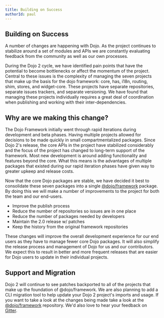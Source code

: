 ```yaml
---
title: Building on Success
authorId: paul
---
```


## Building on Success

A number of changes are happening with Dojo. As the project continues to stabilize around a set of modules and APIs we 
are constantly evaluating feedback from the community as well as our own processes.

During the Dojo 2 cycle, we have identified pain points that have the potential to become bottlenecks or affect the 
momentum of the project. Central to these issues is the complexity of managing the seven projects that make up the basis
for the dojo framework: core, has, i18n, routing, shim, stores, and widget-core. These projects have separate
repositories, separate issues trackers, and separate versioning. We have found that managing these projects individually
requires a great deal of coordination when publishing and working with their inter-dependencies.

## Why are we making this change?

The Dojo Framework initially went through rapid iterations during development and beta phases. Having multiple
projects allowed for decisions to be made quickly in small compartmentalized packages. Since Dojo 2's release, the core
APIs in the project have stabilized considerably and the focus of the project has changed to long-term support of the
framework. Most new development is around adding functionality and features beyond the core. What this means is the 
advantages of multiple packages that existed during our rapid iteration phases have given way to greater upkeep and 
release costs.

Now that the core Dojo packages are stable, we have decided it best to consolidate these seven packages into a single 
[@dojo/framework](https://github.com/dojo/framework) package. By doing this we will make a number of improvements to 
the project for both the team and our end-users.

* Improve the publish process
* Reduce the number of repositories so issues are in one place
* Reduce the number of packages needed by developers
* Maintain the 2.0 release w/ patches
* Keep the history from the original framework repositories

These changes will improve the overall development experience for our end users as they have to manage fewer core Dojo
packages. It will also simplify the release process and management of Dojo for us and our contributors. We expect this
to result in better and more frequent releases that are easier for Dojo users to update in their individual projects.

## Support and Migration

Dojo 2 will continue to see patches backported to all of the projects that make up the foundation of @dojo/framework. 
We are also planning to add a CLI migration tool to help update your Dojo 2 project's imports and usage. If you want 
to take a look at the changes being made take a look at the [@dojo/framework](https://github.com/dojo/framework) 
repository. We'd also love to hear your feedback on [Gitter](https://gitter.im/dojo/dojo2).

<!-- TODO
  * Add instructions for migrating to Dojo 3 using the CLI
  * Prompt readers to try out the changes on Code Sandbox
  * Either use the title "Introducing Dojo 3" or add a blurb about this being a major, version 3 release
-->
